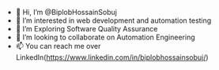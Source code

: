 - 👋 Hi, I’m @BiplobHossainSobuj
- 👀 I’m interested in web development and automation testing
- 🌱 I’m Exploring Software Quality Assurance
- 💞️ I’m looking to collaborate on Automation Engineering
- 📫 You can reach me over LinkedIn(https://www.linkedin.com/in/biplobhossainsobuj/)

<!---
BiplobHossainSobuj/BiplobHossainSobuj is a ✨ special ✨ repository because its `README.md` (this file) appears on your GitHub profile.
You can click the Preview link to take a look at your changes.
--->
